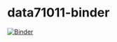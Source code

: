 # data71011-binder
[![Binder](https://mybinder.org/badge_logo.svg)](https://mybinder.org/v2/gh/maheenzahra111/data71011-binder/HEAD)
